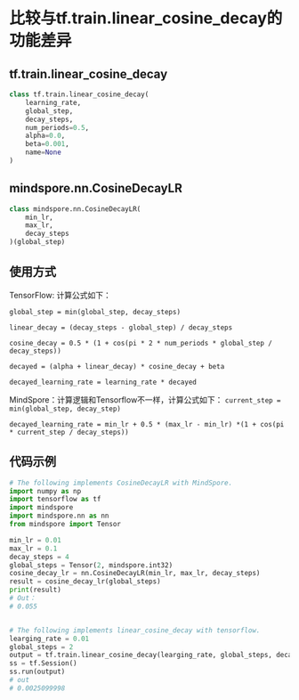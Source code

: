 # 比较与tf.train.linear_cosine_decay的功能差异

## tf.train.linear_cosine_decay

```python
class tf.train.linear_cosine_decay(
    learning_rate,
    global_step,
    decay_steps,
    num_periods=0.5,
    alpha=0.0,
    beta=0.001,
    name=None
)
```

## mindspore.nn.CosineDecayLR

```python
class mindspore.nn.CosineDecayLR(
    min_lr,
    max_lr,
    decay_steps
)(global_step)
```

## 使用方式

TensorFlow: 计算公式如下：

`global_step = min(global_step, decay_steps)`

`linear_decay = (decay_steps - global_step) / decay_steps`

`cosine_decay = 0.5 * (1 + cos(pi * 2 * num_periods * global_step / decay_steps))`

`decayed = (alpha + linear_decay) * cosine_decay + beta`

`decayed_learning_rate = learning_rate * decayed`

MindSpore：计算逻辑和Tensorflow不一样，计算公式如下：
`current_step = min(global_step, decay_step)`

`decayed_learning_rate = min_lr + 0.5 * (max_lr - min_lr) *(1 + cos(pi * current_step / decay_steps))`

## 代码示例

```python
# The following implements CosineDecayLR with MindSpore.
import numpy as np
import tensorflow as tf
import mindspore
import mindspore.nn as nn
from mindspore import Tensor

min_lr = 0.01
max_lr = 0.1
decay_steps = 4
global_steps = Tensor(2, mindspore.int32)
cosine_decay_lr = nn.CosineDecayLR(min_lr, max_lr, decay_steps)
result = cosine_decay_lr(global_steps)
print(result)
# Out：
# 0.055


# The following implements linear_cosine_decay with tensorflow.
learging_rate = 0.01
global_steps = 2
output = tf.train.linear_cosine_decay(learging_rate, global_steps, decay_steps)
ss = tf.Session()
ss.run(output)
# out
# 0.0025099998
```
